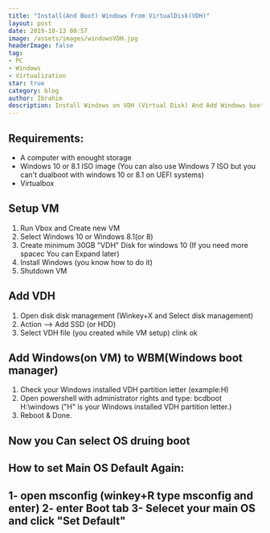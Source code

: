 ```yaml
---
title: "Install(And Boot) Windows From VirtualDisk(VDH)"
layout: post
date: 2019-10-13 00:57
image: /assets/images/windowsVDH.jpg
headerImage: false
tag:
- PC
- Windows
- Virtualization
star: true
category: blog
author: İbrahim
description: Install Windows on VDH (Virtual Disk) And Add Windows boot manager
---
```


## Requirements:
* A computer with enought storage
* Windows 10 or 8.1 ISO image (You can also use Windows 7 ISO but you can't dualboot with windows 10 or 8.1 on UEFI systems)
* Virtualbox

## Setup VM
1. Run Vbox and Create new VM
2. Select Windows 10 or Windows 8.1(or 8)
3. Create minimum 30GB "VDH" Disk for windows 10 (If you need more spacec You can Expand later)
4. Install Windows (you know how to do it)
5. Shutdown VM

## Add VDH
1. Open disk disk management (Winkey+X and Select disk management)
2. Action --> Add SSD (or HDD)
3. Select VDH file (you created while VM setup) clink ok

## Add Windows(on VM) to WBM(Windows boot manager)
1. Check your Windows installed VDH partition letter (example:H)
5. Open powershell with administrator rights and type: bcdboot H:\windows ("H" is your Windows installed VDH partition letter.)
6. Reboot & Done.

## Now you Can select OS druing boot

## How to set Main OS Default Again:
1- open msconfig (winkey+R type msconfig and enter)
2- enter Boot tab
3- Selecet your main OS and click "Set Default"
---
